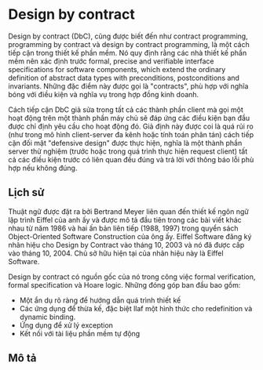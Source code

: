 # Design by contract

Design by contract (DbC), cũng được biết đến như contract programming, programming by contract và design by contract programming, là một cách tiếp cận trong thiết kế phần mềm. Nó quy định rằng các nhà thiết kế phần mềm nên xác định trước formal, precise and verifiable interface specifications for software components, which extend the ordinary definition of abstract data types with preconditions, postconditions and invariants. Những đặc điểm này được gọi là "contracts", phù hợp với nghĩa bóng với điều kiện và nghĩa vụ trong hợp đồng kinh doanh.

Cách tiếp cận DbC giả sửa trong tất cả các thành phần client mà gọi một hoạt động trên một thành phần máy chủ sẽ đáp ứng các điều kiện bạn đầu được chỉ định yêu cầu cho hoạt động đó. Giả định này được coi là quá rủi ro (như trong mô hình client-server đa kênh hoặc tính toán phân tán) cách tiếp cận đối mặt "defensive design" được thực hiện, nghĩa là một thành phần server thử nghiệm (trước hoặc trong quá trình thực hiện request client) tất cả các điều kiện trước có liên quan đều đúng và trả lời với thông báo lỗi phù hợp nếu không đúng.

## Lịch sử 

Thuật ngữ được đặt ra bởi Bertrand Meyer liên quan đến thiết kế ngôn ngữ lập trình Eiffel của anh ấy và được mô tả đầu tiên trong các bài viết khác nhau từ năm 1986 và hai ấn bản liên tiếp (1988, 1997) trong quyển sách Object-Oriented Software Construction của ông ấy. Eiffel Software đăng ký nhãn hiệu cho Design by Contract vào tháng 10, 2003 và nó đã được cấp vào tháng 10, 2004. Chủ sở hữu hiện tại của nhãn hiệu này là Eiffel Software.

Design by contract có nguồn gốc của nó trong công việc  formal verification, formal specification và Hoare logic. Những đóng góp ban đầu bao gồm: 

* Một ẩn dụ rõ ràng để hướng dẫn quá trình thiết kế
* Các ứng dụng để thừa kế, đặc biệt llaf một hình thức cho redefinition và dynamic binding.
* Ứng dụng để xử lý exception
* Kết nối với tài liệu phần mềm tự động

## Mô tả 

